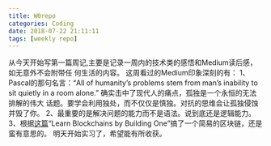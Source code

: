 ```yaml
---
title: W0repo
categories: Coding
date: 2018-07-22 21:11:11
tags: [weekly repo]
---
```


从今天开始写第一篇周记,主要是记录一周内的技术类的感悟和Medium读后感，如无意外不会附带任
何生活的内容。
这周看过的Medium印象深刻的有：
1、Pascal的那句名言：“All of humanity’s problems stem from man’s inability to
sit quietly in a room alone.” 确实击中了现代人的痛点，孤独是一个永恒的无法排解的伟大
话题。要学会利用独处，而不仅仅是慎独。对抗的思维会让孤独侵蚀并毁了你。
2、最重要的是解决问题的能力而不是语法。说到底还是逻辑能力。
3、根据[这篇](https://hackernoon.com/learn-blockchains-by-building-one-117428612f46)“Learn Blockchains by Building One”搞了一个简易的区块链，还是蛮有意思的。
明天开始实习了，希望能有所收获。
